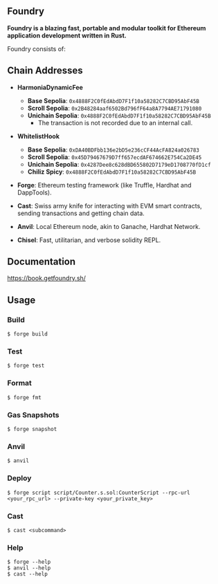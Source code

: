 ## Foundry

**Foundry is a blazing fast, portable and modular toolkit for Ethereum application development written in Rust.**

Foundry consists of:

## Chain Addresses

- **HarmoniaDynamicFee**
  - **Base Sepolia**: `0x4888F2C0fEdAbdD7F1f10a58282C7CBD95AbF45B`
  - **Scroll Sepolia**: `0x2B48284aaf6502Bd796fF64a8A7794AE71791080`
  - **Unichain Sepolia**: `0x4888F2C0fEdAbdD7F1f10a58282C7CBD95AbF45B`
    - The transaction is not recorded due to an internal call.

- **WhitelistHook**
  - **Base Sepolia**: `0xDA40BDFbb136e2bD5e236cCF44AcFA824a026783`
  - **Scroll Sepolia**: `0x45D79467679D7ff657ecdAF674662E754Ca2DE45`
  - **Unichain Sepolia**: `0x4287Dee8c628dBD655802D7179eD1708770fD1cf`
  - **Chiliz Spicy**: `0x4888F2C0fEdAbdD7F1f10a58282C7CBD95AbF45B`

-   **Forge**: Ethereum testing framework (like Truffle, Hardhat and DappTools).
-   **Cast**: Swiss army knife for interacting with EVM smart contracts, sending transactions and getting chain data.
-   **Anvil**: Local Ethereum node, akin to Ganache, Hardhat Network.
-   **Chisel**: Fast, utilitarian, and verbose solidity REPL.

## Documentation

https://book.getfoundry.sh/

## Usage

### Build

```shell
$ forge build
```

### Test

```shell
$ forge test
```

### Format

```shell
$ forge fmt
```

### Gas Snapshots

```shell
$ forge snapshot
```

### Anvil

```shell
$ anvil
```

### Deploy

```shell
$ forge script script/Counter.s.sol:CounterScript --rpc-url <your_rpc_url> --private-key <your_private_key>
```

### Cast

```shell
$ cast <subcommand>
```

### Help

```shell
$ forge --help
$ anvil --help
$ cast --help
```
